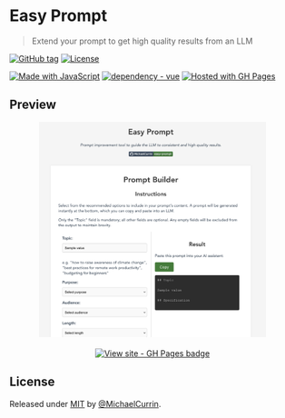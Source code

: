 # Easy Prompt
> Extend your prompt to get high quality results from an LLM

<!-- Badges generated with: https://michaelcurrin.github.io/badge-generator/ -->

[![GitHub tag](https://img.shields.io/github/tag/MichaelCurrin/easy-prompt?include_prereleases=&sort=semver)](https://github.com/MichaelCurrin/easy-prompt/releases/)
[![License](https://img.shields.io/badge/License-MIT-blue)](#license)

[![Made with JavaScript](https://img.shields.io/badge/Made_with-JavaScript-blue?logo=javascript&logoColor=white)](https://www.javascript.com/ "Go to JavaScript homepage")
[![dependency - vue](https://img.shields.io/badge/vue-3-blue?logo=vue.js&logoColor=white)](https://www.npmjs.com/package/vue)
[![Hosted with GH Pages](https://img.shields.io/badge/Hosted_with-GitHub_Pages-blue?logo=github&logoColor=white)](https://pages.github.com/)


## Preview

<div align="center">
    <a href="https://michaelcurrin.github.io/easy-prompt/" title="Go to web app">
        <img src="/sample.png" alt="Sample screenshot" width="400" />
        <br>
        <br>
        <img src="https://img.shields.io/badge/View_site-GH_Pages-blue?style=for-the-badge" alt="View site - GH Pages badge"></a>
    </a>
</div>

</div>


## License

Released under [MIT](/LICENSE) by [@MichaelCurrin](https://github.com/MichaelCurrin).

